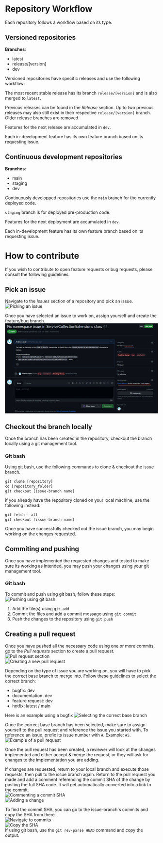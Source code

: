 # Repository Workflow

Each repository follows a workflow based on its type.

## Versioned repositories

**Branches**:
* latest
* release/[version]
* dev

Versioned repositories have specific releases and use the following workflow:

The most recent stable release has its branch ``release/[version]`` and is also merged to ``latest``.

Previous releases can be found in the *Release* section. Up to two previous releases may also still exist in their respective ``release/[version]`` branch.  
Older release branches are removed.

Features for the next release are accumulated in ``dev``.

Each in-development feature has its own feature branch based on its requesting issue.

## Continuous development repositories

**Branches**:
* main
* staging
* dev

Continuously developped repositories use the ``main`` branch for the currently deployed code.

``staging`` branch is for deployed pre-production code.

Features for the next deployment are accumulated in ``dev``.

Each in-development feature has its own feature branch based on its requesting issue.

# How to contribute

If you wish to contribute to open feature requests or bug requests, please consult the following guidelines.

## Pick an issue


Navigate to the *Issues* section of a repository and pick an issue.
![Picking an issue](https://github.com/Central-Quebec-School-Board/.github/tree/main/profile/readme/picking_issue.png?raw=true)

Once you have selected an issue to work on, assign yourself and create the feature/bug branch.
![Assigning an issue](./readme/assigning_issue.png?raw=true)

## Checkout the branch locally

Once the branch has been created in the repository, checkout the branch locally using a git management tool.

### Git bash

Using git bash, use the following commands to clone & checkout the issue branch.
```
git clone [repository]
cd [repository_folder]
git checkout [issue-branch name]
```

if you already have the repository cloned on your local machine, use the following instead:
```
git fetch --all
git checkout [issue-branch name]
```

Once you have successfully checked out the issue branch, you may begin working on the changes requested.

## Commiting and pushing

Once you have implemented the requested changes and tested to make sure its working as intended, you may push your changes using your git management tool.

### Git bash


To commit and push using git bash, follow these steps:  
![Pushing using git bash](https://github.com/Central-Quebec-School-Board/.github/tree/main/profile/readme/pushing_using_git_bash.png?raw=true)  
1. Add the file(s) using ``git add``
2. Commit the files and add a commit message using ``git commit``
3. Push the changes to the repository using ``git push``

## Creating a pull request

Once you have pushed all the necessary code using one or more commits, go to the *Pull requests* section to create a pull request.  
![Pull request section](https://github.com/Central-Quebec-School-Board/.github/tree/main/profile/readme/pull_request_section.png?raw=true)  
![Creating a new pull request](https://github.com/Central-Quebec-School-Board/.github/tree/main/profile/readme/create_pr.png?raw=true)


Depending on the type of issue you are working on, you will have to pick the correct base branch to merge into.
Follow these guidelines to select the correct branch:
* bugfix: dev
* documentation: dev
* feature request: dev
* hotfix: latest / main

Here is an example using a bugfix
![Selecting the correct base branch](https://github.com/Central-Quebec-School-Board/.github/tree/main/profile/readme/selecting_base_branch.png?raw=true)

Once the correct base branch has been selected, make sure to assign yourself to the pull request and reference the issue you started with. To reference an issue, prefix its issue number with `#`. Example: `#5`.  
![Example of a pull request](https://github.com/Central-Quebec-School-Board/.github/tree/main/profile/readme/example_pr.png?raw=true)

Once the pull request has been created, a reviewer will look at the changes implemented and either accept & merge the request, or they will ask for changes to the implementation you are adding.

If changes are requested, return to your local branch and execute those requests, then pull to the issue branch again. Return to the pull request you made and add a comment referencing the commit SHA of the change by pasting the full SHA code. It will get automatically converted into a link to the commit.  
![Commenting a commit SHA](https://github.com/Central-Quebec-School-Board/.github/tree/main/profile/readme/commenting_commit_sha.png?raw=true)  
![Adding a change](./.github/profile/readme/adding_change.png?raw=true)

To find the commit SHA, you can go to the issue-branch's commits and copy the SHA from there.  
![Navigate to commits](https://github.com/Central-Quebec-School-Board/.github/tree/main/profile/readme/navigate_commits.png?raw=true)  
![Copy the SHA](https://github.com/Central-Quebec-School-Board/.github/tree/main/profile/readme/copying_sha.png?raw=true)  
If using git bash, use the ``git rev-parse HEAD`` command and copy the output.
